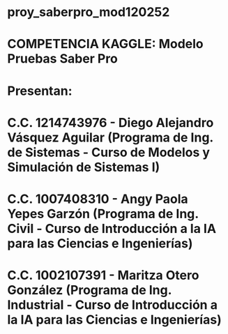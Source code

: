 # proy_saberpro_mod120252
# COMPETENCIA KAGGLE: Modelo Pruebas Saber Pro 
# Presentan:
# C.C. 1214743976 - Diego Alejandro Vásquez Aguilar (Programa de Ing. de Sistemas - Curso de Modelos y Simulación de Sistemas I)
# C.C. 1007408310 - Angy Paola Yepes Garzón (Programa de Ing. Civil - Curso de Introducción a la IA para las Ciencias e Ingenierías)
# C.C. 1002107391 - Maritza Otero González (Programa de Ing. Industrial - Curso de Introducción a la IA para las Ciencias e Ingenierías)
